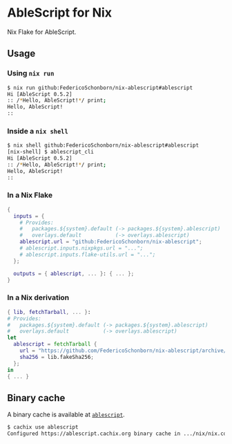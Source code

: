 # AbleScript for Nix

Nix Flake for AbleScript.

## Usage

### Using `nix run`

```sh
$ nix run github:FedericoSchonborn/nix-ablescript#ablescript
Hi [AbleScript 0.5.2]
:: /*Hello, AbleScript!*/ print;
Hello, AbleScript!
::
```

### Inside a `nix shell`

```sh
$ nix shell github:FedericoSchonborn/nix-ablescript#ablescript
[nix-shell] $ ablescript_cli
Hi [AbleScript 0.5.2]
:: /*Hello, AbleScript!*/ print;
Hello, AbleScript!
::
```

### In a Nix Flake

```nix
{
  inputs = {
    # Provides:
    #   packages.${system}.default (-> packages.${system}.ablescript)
    #   overlays.default           (-> overlays.ablescript)
    ablescript.url = "github:FedericoSchonborn/nix-ablescript";
    # ablescript.inputs.nixpkgs.url = "...";
    # ablescript.inputs.flake-utils.url = "...";
  };

  outputs = { ablescript, ... }: { ... };
}
```

### In a Nix derivation

```nix
{ lib, fetchTarball, ... }:
# Provides:
#   packages.${system}.default (-> packages.${system}.ablescript)
#   overlays.default           (-> overlays.ablescript)
let
  ablescript = fetchTarball {
    url = "https://github.com/FedericoSchonborn/nix-ablescript/archive/${commitHash}.zip";
    sha256 = lib.fakeSha256;
  };
in
{ ... }
```

## Binary cache

A binary cache is available at [`ablescript`](https://app.cachix.org/cache/ablescript).

```sh
$ cachix use ablescript
Configured https://ablescript.cachix.org binary cache in .../nix/nix.conf
```
